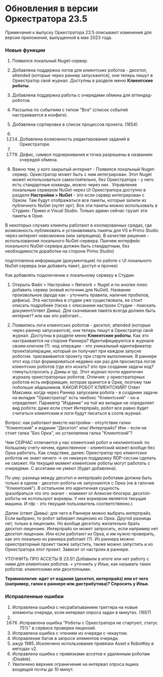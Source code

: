# Обновления в версии Оркестратора 23.5

Примечания к выпуску Оркестратора 23.5 описывают изменения для версии приложения, выпущенной в мае 2023 года.

### Новые функции
1. Появился локальный Nuget-сервер.
1. Добавлена поддержка логов для клиентских роботов - десктоп, attended (которые через раннер запускаются), они теперь пишут в Оркестратор свой журнал. Доступны в разделе меню **Клиентские роботы**.
1. Добавлена поддержка работы с очередями обмена для аттендед-роботов.
1. Рассылка по событиям с типом "Все" (список событий настраивается в конфиге).
1. Добавлена сортировка в список процессов проекта. (1654)
1. 1214. Добавлена возможность редактирования заданий в Оркестраторе.
1. 1779. Дефис, символ подчеркивания и точка разрешены в названиях очередей обмена.


1. Важно тем, у кого закрытый интернет - Появился локальный Nuget-сервер. Оркестратор может быть с ним интегрирован. Этот Nuget может использоваться самостоятельно, без Оркестратора - у него есть стандартные команды, можно через них . 
Управление локальным сервером NuGet через  UI Оркестратора доступно в разделе **Настройки > NuGet** - это если сервер интегрирован с Орком. Там будут отображаться все пакеты, которые залили из публичного NuGet (нугет орг). Все эти пакеты можно использовать в Студиях: Примо и Visual Studio. Только админ сейчас грузит эти пакеты в Орке.
 
В некоторых случаях клиенты работают в изолированных средах, где возможность публиковать и устанавливать пакеты для VS и Primo Studio через интернет невозможна (или запрещена). В качестве решения - использованоия локального NuGet-сервера. 
Причем интерфейс локального NuGet-сервера должен быть стандартным, без необходимости доработки на стороне Primo Studio)

подготовлена информация (документация) по работе с UI локального NuGet сервера (как добавить пакет, доступ и прочее)

Как добавлять подключение к локальному серверу в Студии: 
1. Открыть Файл > Настройки > Network > Nuget и по кнопке плюс добавить сервер (новый источник для NuGet). Название произвольное (вроде как - уточнить правила, наличие пробелов, дефисы). Эта настройка в студии уже существовала, ее стоит описать подробнее (таска с описанием настроек Студии - поискать документ/ответ Димы).
Для скачивания пакета всегда должен быть интернет? или как это работает...


1. Появились логи клиентских роботов - десктоп, attended (которые через раннер запускаются), они теперь пишут в Оркестратор свой журнал. Доступны в разделе меню **Клиентские роботы**. Как это настраивается на стороне Раннера? 
Идентифицируются в журнале своим ключом (?). код операции - это уникальный идентификатор проекта\операции, который он получает при каждом запуске роботом. присваивается проекту при старте выполнения. В раннере этот код стал формироваться недавно как раз для просмотра логов клиентских роботов (где его искать? это при создании задачи код? глянуть/спросить у Димы и тд).
Этот журнал почти идентичен журналу оркестраторных роботов. Отличие: у оркестраторных роботов есть информация, которая хранится в Орке, поэтому там побольше айдишников. 
КАКОЙ РОБОТ КЛИЕНТСКИЙ? Ответ Максима: когда через Раннер запускаем робота - в создании задачи на вкладке "Оркестратор" есть чекбокс "Клиентский" - он и определяет. Параметр "Издание" на той же вкладке не определяет вид робота: даже если стоит Интерпрайз, робот все равно будет считаться клиентским и логи будут писаться в соотв журнал.

Вопрос: как работают вместе настройки - отсутствие галки "Клиентский" и издание "Десктоп" или/ Интерпрайз? Или - если не стоит галка "Без Орка", но установлена галка "Клиентский"?

Чем СЕЙЧАС отличается у нас клиентский робот и неклиентский: по большому счету ничем, единственное - клиентский может вообще без Орка работать. Как следствие, далее: Оркестратор про клиентских роботов не знает ничего -> он никакую поддержку RDP-сессии сделать не сможет. 
На текущий момент клиентские роботы могут работать с очередями. С ассетами не умеют (будет добавлена). 

По уму: разница между десктоп и интерпрайз роботами должна быть только в одном - десктоп-роботы не запускаются с Орка (не в галочке "Клиентский"). В остальном это идентичная сущность.  
(разобраться что это значит - коммент от Алексея-блогера: десктоп-роботы не используют воркеры. У них воркером является текущая машина. И rdp - это текущий пользователь соответственно.)

Далее (ответ Димы): для чего в Раннере можно выбрать интерпрайз. Если выбрано, то робот забирает лицензию из Орка. Другой разницы нет, только в лицензиях. Но вообще десктопу желательно брать десктоп-лицензию. Интерпрайз он может запросить, если например нет десктоп-лицензии. Или если работают из Орка, и им нужно проверить, как это локально из раннера работает (?). Из раннера можно оркестраторный проект также запустить, также можно запустить и из Оркестратора этот проект. Зависит от настроек в раннере.

УТОЧНИТЬ ПРО АССЕТЫ В 23.5!! Добавили в итоге или нет работу с ними для клиентских роботов. + уточнить у Ильи, как называть таких роботов: клиентскими или десктопными.





**Терминология: идет от издания (десктоп, интерпрайз) или от чего (например, галки в раннере или дистрибутива)? Спросить у Ильи.**




### Исправленные ошибки

1. Исправлена ошибка с несрабатыванием триггера на новые элементы очереди, если интервал опроса задан в минутах. (1657)
1. 1676. Исправлена ошибка "Роботы с Оркестратора не стартуют, статус 75%" в сервисе проверки лицензий.
1. Исправлена ошибка с чтением из очереди с чекаутом.
1. Исправление багов в запросе элементов очереди.
1. ажур 1985. Исключено использование привязки Asset к RobotKey в методах v2. 
1. Исправлена ошибка с привязками ассетов к удаленным роботам (Disable).
1. Увеличено верхнее ограничение на интервал опроса ящика входящей почты до 10 минут.
